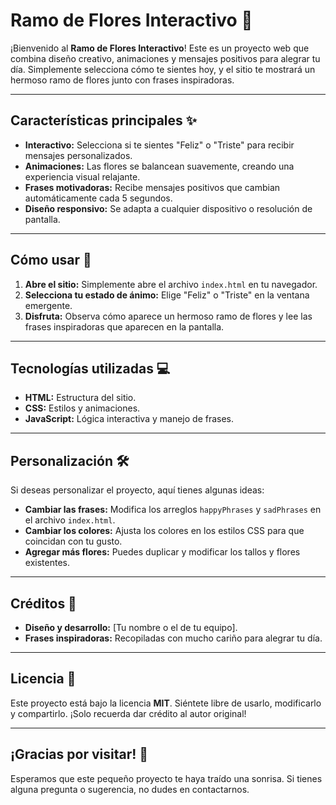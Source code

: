 # Ramo de Flores Interactivo 🌼

¡Bienvenido al **Ramo de Flores Interactivo**! Este es un proyecto web que combina diseño creativo, animaciones y mensajes positivos para alegrar tu día. Simplemente selecciona cómo te sientes hoy, y el sitio te mostrará un hermoso ramo de flores junto con frases inspiradoras.

---

## Características principales ✨

- **Interactivo:** Selecciona si te sientes "Feliz" o "Triste" para recibir mensajes personalizados.
- **Animaciones:** Las flores se balancean suavemente, creando una experiencia visual relajante.
- **Frases motivadoras:** Recibe mensajes positivos que cambian automáticamente cada 5 segundos.
- **Diseño responsivo:** Se adapta a cualquier dispositivo o resolución de pantalla.

---

## Cómo usar 🚀

1. **Abre el sitio:** Simplemente abre el archivo `index.html` en tu navegador.
2. **Selecciona tu estado de ánimo:** Elige "Feliz" o "Triste" en la ventana emergente.
3. **Disfruta:** Observa cómo aparece un hermoso ramo de flores y lee las frases inspiradoras que aparecen en la pantalla.

---

## Tecnologías utilizadas 💻

- **HTML:** Estructura del sitio.
- **CSS:** Estilos y animaciones.
- **JavaScript:** Lógica interactiva y manejo de frases.

---

## Personalización 🛠️

Si deseas personalizar el proyecto, aquí tienes algunas ideas:

- **Cambiar las frases:** Modifica los arreglos `happyPhrases` y `sadPhrases` en el archivo `index.html`.
- **Cambiar los colores:** Ajusta los colores en los estilos CSS para que coincidan con tu gusto.
- **Agregar más flores:** Puedes duplicar y modificar los tallos y flores existentes.

---

## Créditos 🙌

- **Diseño y desarrollo:** [Tu nombre o el de tu equipo].
- **Frases inspiradoras:** Recopiladas con mucho cariño para alegrar tu día.

---

## Licencia 📄

Este proyecto está bajo la licencia **MIT**. Siéntete libre de usarlo, modificarlo y compartirlo. ¡Solo recuerda dar crédito al autor original!

---

## ¡Gracias por visitar! 🌟

Esperamos que este pequeño proyecto te haya traído una sonrisa. Si tienes alguna pregunta o sugerencia, no dudes en contactarnos.
